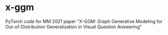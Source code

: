 # x-ggm
PyTorch code for MM 2021 paper "X-GGM: Graph Generative Modeling for Out-of-Distribution Generalization in Visual Question Answering"
